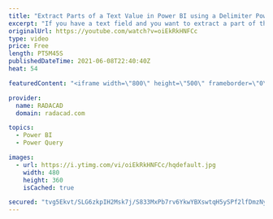 ```yaml
---
title: "Extract Parts of a Text Value in Power BI using a Delimiter Power Query Transformation"
excerpt: "If you have a text field and you want to extract a part of that text field, there are multiple ways to do that. You can do this using the SUBSTRING function in DAX. However, These types of actions are better to be done using Power Query transformations. Fortunately, Power Query is very easy and simple"
originalUrl: https://youtube.com/watch?v=oiEkRkHNFCc
type: video
price: Free
length: PT5M45S
publishedDateTime: 2021-06-08T22:40:40Z
heat: 54

featuredContent: "<iframe width=\"800\" height=\"500\" frameborder=\"0\" src=\"https://www.youtube.com/embed/oiEkRkHNFCc\" allow=\"accelerometer; autoplay; encrypted-media; gyroscope; picture-in-picture\" allowfullscreen></iframe>"

provider:
  name: RADACAD
  domain: radacad.com

topics:
  - Power BI
  - Power Query

images:
  - url: https://i.ytimg.com/vi/oiEkRkHNFCc/hqdefault.jpg
    width: 480
    height: 360
    isCached: true

secured: "tvg5Ekvt/SLG6zkpIH2Msk7j/S833MxPb7rv6YkwYBXswtqH5ySPf2lfDmzNy5cVctrS8spB+Cc5mJtyKkzNmNzOLAnWLCoJnLPYqo0Qw6JmgV+cauY5y1ShnQMTfIri6cdoSr+hj/nztbXON+69iflHcXT8zvYvGFs3ZgFFuqK936cT0z5ijD6uW5y66Yfd5Br8Q8g9eSz8VaadF7U9ffh5i3Njlacp2Qx49OOW/f/ko67Jh2FI+DB3PrLjXzOPvowN94jBnRYE22Nz1RwZnyr4diPpXM27EaaTb6YWChcy0Sgumnsg0P12XcGS2h6CX1jwQFQzT2HKF/ithdFGoRpP1VUh+k+TZa7FBJe3hx10Q5SZ34LJAByoouHUHD2SUP74YzG8yc0P2RoxHlqpsVUAVtipO+474FM4dbzrAs0=;jSpmmEMibLPZ3o+uSj6kVA=="
---
```


